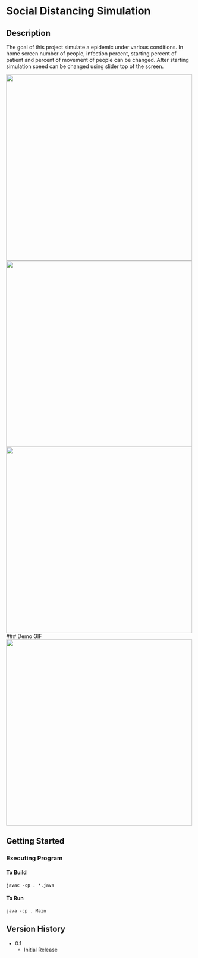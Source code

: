 # Social Distancing Simulation

## Description
The goal of this project simulate a epidemic under various conditions. In home screen number of people, infection percent, starting percent of patient and percent of movement of people can be changed. After starting simulation speed can be changed using slider top of the screen.

<img src="https://i.ibb.co/ZKcf8Q7/home.png" width="500" height="500">
<img src="https://i.ibb.co/FqTPTL7/exp1.png" width="500" height="500">
<img src="https://i.ibb.co/VM301CL/result.png" width="500" height="500">
### Demo GIF
<img src="https://media.giphy.com/media/XoIqrwP6jH95Nxd1FC/giphy.gif" width="500" height="500" />

## Getting Started

### Executing Program

#### To Build
`javac -cp . *.java`

#### To Run
`java -cp . Main`

## Version History
- 0.1
  * Initial Release
